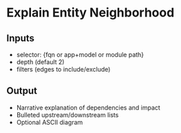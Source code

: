 # Explain Entity Neighborhood

## Inputs
- selector: {fqn or app+model or module path}
- depth (default 2)
- filters (edges to include/exclude)

## Output
- Narrative explanation of dependencies and impact
- Bulleted upstream/downstream lists
- Optional ASCII diagram
